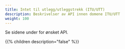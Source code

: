 ```yaml
---
title: Intet til utlegg/utleggstrekk (ITU/UTT)
description: Beskrivelser av API innen domene ITU/UTT
weight: 100
---
```


Se sidene under for ønsket API.

{{% children description="false" %}}
